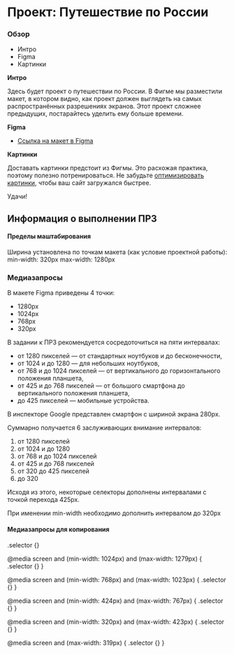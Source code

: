 # Проект: Путешествие по России

### Обзор
* Интро
* Figma
* Картинки

**Интро**

Здесь будет проект о путешествии по России.
В Фигме мы разместили макет, в котором видно, как проект должен выглядеть на самых распространённых разрешениях экранов.
Этот проект сложнее предыдущих, постарайтесь уделить ему больше времени.

**Figma**

* [Ссылка на макет в Figma](https://www.figma.com/file/5S2WSbEFL6awjVWJ0NWL8Q/Sprint-3_-Russia-_-desktop-mobile?node-id=28503%3A0)

**Картинки**

Доставать картинки предстоит из Фигмы. Это расхожая практика, поэтому полезно потренироваться.
Не забудьте [оптимизировать картинки](https://tinypng.com/), чтобы ваш сайт загружался быстрее.

Удачи!

## Информация о выполнении ПР3

#### Пределы маштабирования 

Ширина установлена по точкам макета (как условие проектной работы):
min-width: 320px 
max-width: 1280px
### Медиазапросы

В макете Figma приведены 4 точки:
* 1280px
* 1024px
* 768px
* 320px

В задании к ПР3 рекомендуется сосредоточиться на пяти интервалах:
* от 1280 пикселей — от стандартных ноутбуков и до бесконечности,
* от 1024 и до 1280 — для небольших ноутбуков,
* от 768 и до 1024 пикселей — от вертикального до горизонтального положения планшета,
* от 425 и до 768 пикселей — от большого смартфона до вертикального положения планшета,
* до 425 пикселей — мобильные устройства.

В инспекторе Google представлен смартфон с шириной экрана 280px.

Суммарно получается 6 заслуживающих внимание интервалов: 
 1. от 1280 пикселей  
 2. от 1024 и до 1280  
 3. от 768 и до 1024 пикселей  
 4. от 425 и до 768 пикселей 
 5. от 320 до 425 пикселей 
 6. до 320

Исходя из этого, некоторые селекторы дополнены интервалами с точкой перехода 425px. 

При именении min-width необходимо дополнить интервалом до 320px

#### Медиазапросы для копирования

.selector {}

@media screen and (min-width: 1024px) and (max-width: 1279px) {
    .selector {}
}

@media screen and (min-width: 768px) and (max-width: 1023px) {
    .selector {}
}

@media screen and (min-width: 424px) and (max-width: 767px) {
    .selector {}
}

@media screen and (min-width: 320px) and (max-width: 423px) {
    .selector {}
}

@media screen and (max-width: 319px) {
    .selector {}
}



